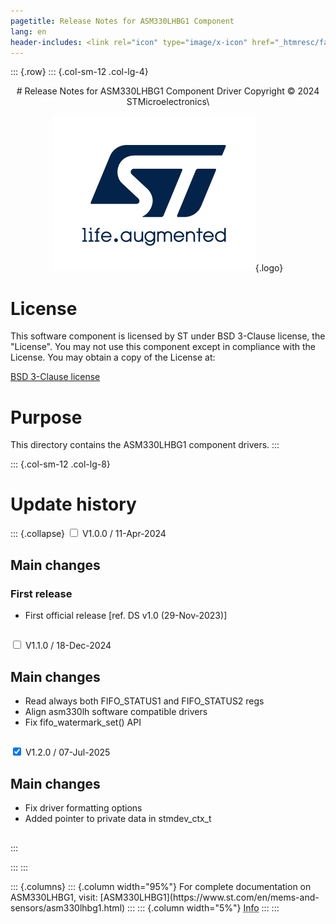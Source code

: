 ```yaml
---
pagetitle: Release Notes for ASM330LHBG1 Component
lang: en
header-includes: <link rel="icon" type="image/x-icon" href="_htmresc/favicon.png" />
---
```


::: {.row}
::: {.col-sm-12 .col-lg-4}

<center>
# Release Notes for ASM330LHBG1 Component Driver
Copyright &copy; 2024 STMicroelectronics\

[![ST logo](_htmresc/st_logo_2020.png)](https://www.st.com){.logo}
</center>

# License

This software component is licensed by ST under BSD 3-Clause license, the "License".
You may not use this component except in compliance with the License. You may obtain a copy of the License at:

[BSD 3-Clause license](https://opensource.org/licenses/BSD-3-Clause)

# Purpose

This directory contains the ASM330LHBG1 component drivers.
:::

::: {.col-sm-12 .col-lg-8}
# Update history

::: {.collapse}
<input type="checkbox" id="collapse-section1" aria-hidden="true">
<label for="collapse-section1" aria-hidden="true">V1.0.0 / 11-Apr-2024</label>
<div>

## Main changes

### First release

- First official release [ref. DS v1.0 (29-Nov-2023)]

##
</div>

<input type="checkbox" id="collapse-section2" aria-hidden="true">
<label for="collapse-section2" aria-hidden="true">V1.1.0 / 18-Dec-2024</label>
<div>

## Main changes

- Read always both FIFO_STATUS1 and FIFO_STATUS2 regs
- Align asm330lh software compatible drivers
- Fix fifo_watermark_set() API

##
</div>

<input type="checkbox" id="collapse-section3" checked aria-hidden="true">
<label for="collapse-section3" aria-hidden="true">V1.2.0 / 07-Jul-2025</label>
<div>

## Main changes

- Fix driver formatting options
- Added pointer to private data in stmdev_ctx_t

##
</div>

:::

:::
:::

<footer class="sticky">
::: {.columns}
::: {.column width="95%"}
For complete documentation on ASM330LHBG1,
visit:
[ASM330LHBG1](https://www.st.com/en/mems-and-sensors/asm330lhbg1.html)
:::
::: {.column width="5%"}
<abbr title="Based on template cx566953 version 2.0">Info</abbr>
:::
:::
</footer>
